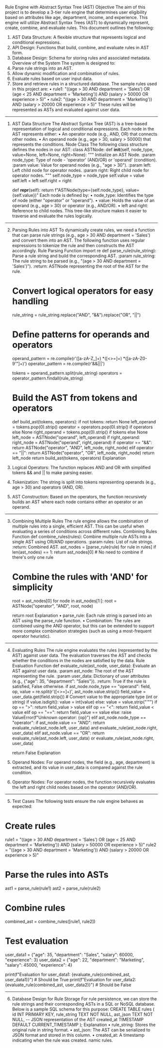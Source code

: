 Rule Engine with Abstract Syntax Tree (AST)
Objective
The aim of this project is to develop a 3-tier rule engine that determines user eligibility based on attributes like age, department, income, and experience. This engine will utilize Abstract Syntax Trees (AST) to dynamically represent, create, combine, and evaluate rules.
This document outlines the following:
1.	AST Data Structure: A flexible structure that represents logical and conditional expressions.
2.	API Design: Functions that build, combine, and evaluate rules in AST form.
3.	Database Design: Schema for storing rules and associated metadata.
Overview of the System
The system is designed to:
1.	Parse rule strings into an AST.
2.	Allow dynamic modification and combination of rules.
3.	Evaluate rules based on user input data.
4.	Store and retrieve rules in a structured database.
The sample rules used in this project are:
•	rule1: "((age > 30 AND department = 'Sales') OR (age < 25 AND department = 'Marketing')) AND (salary > 50000 OR experience > 5)"
•	rule2: "((age > 30 AND department = 'Marketing')) AND (salary > 20000 OR experience > 5)"
These rules will be represented as ASTs and evaluated against user data.
________________________________________
1. AST Data Structure
The Abstract Syntax Tree (AST) is a tree-based representation of logical and conditional expressions. Each node in the AST represents either:
•	An operator node (e.g., AND, OR) that connects other nodes.
•	An operand node (e.g., age > 30, salary > 50000) that represents the conditions.
Node Class
The following class structure defines the nodes in our AST:
class ASTNode:
    def __init__(self, node_type, value=None, left=None, right=None):
        """
        Initialize an AST Node.
        :param node_type: Type of node - 'operator' (AND/OR) or 'operand' (condition).
        :param value: Value for operand nodes (e.g., "age > 30").
        :param left: Left child node for operator nodes.
        :param right: Right child node for operator nodes.
        """
        self.node_type = node_type
        self.value = value
        self.left = left
        self.right = right

    def __repr__(self):
        return f"ASTNode(type={self.node_type}, value={self.value})"
Each node is defined by:
•	node_type: Identifies the type of node (either "operator" or "operand").
•	value: Holds the value of an operand (e.g., age > 30) or operator (e.g., AND/OR).
•	left and right: Reference to child nodes.
This tree-like structure makes it easier to traverse and evaluate the rules logically.
________________________________________
2. Parsing Rules into AST
To dynamically create rules, we need a function that can parse rule strings (e.g., age > 30 AND department = 'Sales') and convert them into an AST. The following function uses regular expressions to tokenize the rule and then constructs the AST accordingly.
Rule Parsing Function
import re
def parse_rule(rule_string):
    Parse a rule string and build the corresponding AST.
    :param rule_string: The rule string to be parsed (e.g., "(age > 30 AND department = 'Sales')").
    :return: ASTNode representing the root of the AST for the rule.
    # Convert logical operators for easy handling
    rule_string = rule_string.replace("AND", "&&").replace("OR", "||")

    # Define patterns for operands and operators
    operand_pattern = re.compile(r'([a-zA-Z_]+) *([<>=]+) *([a-zA-Z0-9\'"]+)')
    operator_pattern = re.compile(r'&&|\|\|')

    tokens = operand_pattern.split(rule_string)
    operators = operator_pattern.findall(rule_string)

    # Build the AST from tokens and operators
    def build_ast(tokens, operators):
        if not tokens:
            return None
        left_operand = tokens.pop(0).strip()
        operator = operators.pop(0).strip() if operators else None
        right_operand = tokens.pop(0).strip() if tokens else None
        left_node = ASTNode("operand", left_operand)
        if right_operand:
            right_node = ASTNode("operand", right_operand)
            if operator == "&&":
                return ASTNode("operator", "AND", left_node, right_node)
            elif operator == "||":
                return ASTNode("operator", "OR", left_node, right_node)
        return left_node
    return build_ast(tokens, operators)
Explanation
1.	Logical Operators: The function replaces AND and OR with simplified tokens && and || to make parsing easier.
2.	Tokenization: The string is split into tokens representing operands (e.g., age > 30) and operators (AND, OR).
3.	AST Construction: Based on the operators, the function recursively builds an AST where each node contains either an operator or an operand.
________________________________________
3. Combining Multiple Rules
The rule engine allows the combination of multiple rules into a single, efficient AST. This can be useful when evaluating a series of conditions across different rules.
Combining Rules Function
def combine_rules(rules):
    Combine multiple rule ASTs into a single AST using OR/AND operations.
    :param rules: List of rule strings.
    :return: Combined AST.
    ast_nodes = [parse_rule(rule) for rule in rules]
    if len(ast_nodes) == 1:
        return ast_nodes[0]  # No need to combine if there's only one rule
    # Combine the rules with 'AND' for simplicity
    root = ast_nodes[0]
    for node in ast_nodes[1:]:
        root = ASTNode("operator", "AND", root, node)

    return root
Explanation
•	parse_rule: Each rule string is parsed into an AST using the parse_rule function.
•	Combination: The rules are combined using the AND operator, but this can be extended to support more complex combination strategies (such as using a most-frequent operator heuristic).
________________________________________
4. Evaluating Rules
The rule engine evaluates the rules (represented by the AST) against user data. The evaluation traverses the AST and checks whether the conditions in the nodes are satisfied by the data.
Rule Evaluation Function
def evaluate_rule(ast_node, user_data):
    Evaluate an AST against user data.
    :param ast_node: The root of the AST representing the rule.
    :param user_data: Dictionary of user attributes (e.g., {"age": 35, "department": "Sales"}).
    :return: True if the rule is satisfied, False otherwise.
    if ast_node.node_type == "operand":
        field, op, value = re.split(r'([<>=]+)', ast_node.value.strip())
        field_value = user_data.get(field.strip())
        # Convert value to the appropriate type (int or string)
        if value.isdigit():
            value = int(value)
        else:
            value = value.strip("'\"")
        if op == ">":
            return field_value > value
        elif op == "<":
            return field_value < value
        elif op == "==":
            return field_value == value
        else:
            raise ValueError(f"Unknown operator: {op}")
    elif ast_node.node_type == "operator":
        if ast_node.value == "AND":
            return evaluate_rule(ast_node.left, user_data) and evaluate_rule(ast_node.right, user_data)
        elif ast_node.value == "OR":
            return evaluate_rule(ast_node.left, user_data) or evaluate_rule(ast_node.right, user_data)

    return False
Explanation
1.	Operand Nodes: For operand nodes, the field (e.g., age, department) is extracted, and its value in user_data is compared against the rule condition.
2.	Operator Nodes: For operator nodes, the function recursively evaluates the left and right child nodes based on the operator (AND/OR).
________________________________________
5. Test Cases
The following tests ensure the rule engine behaves as expected:
# Create rules
rule1 = "((age > 30 AND department = 'Sales') OR (age < 25 AND department = 'Marketing')) AND (salary > 50000 OR experience > 5)"
rule2 = "((age > 30 AND department = 'Marketing')) AND (salary > 20000 OR experience > 5)"
# Parse the rules into ASTs
ast1 = parse_rule(rule1)
ast2 = parse_rule(rule2)
# Combine rules
combined_ast = combine_rules([rule1, rule2])
# Test evaluation
user_data1 = {"age": 35, "department": "Sales", "salary": 60000, "experience": 3}
user_data2 = {"age": 22, "department": "Marketing", "salary": 45000, "experience": 4}

print(f"Evaluation for user_data1: {evaluate_rule(combined_ast, user_data1)}")  # Should be True
print(f"Evaluation for user_data2: {evaluate_rule(combined_ast, user_data2)}")  # Should be False
________________________________________
6. Database Design for Rule Storage
For rule persistence, we can store the rule strings and their corresponding ASTs in a SQL or NoSQL database. Below is a sample SQL schema for this purpose:
CREATE TABLE rules (
    id INT PRIMARY KEY,
    rule_string TEXT NOT NULL,
    ast_json TEXT NOT NULL,  -- JSON representation of the AST
    created_at TIMESTAMP DEFAULT CURRENT_TIMESTAMP
);
Explanation
•	rule_string: Stores the original rule in string format.
•	ast_json: The AST can be serialized to JSON format and stored in this column.
•	created_at: A timestamp indicating when the rule was created.
namic rules.
